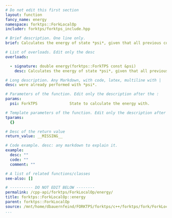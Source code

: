 ```yaml
---
# Do not edit this first section
layout: function
fancy_name: energy
namespace: forktps::ForkLocalOp
includer: forktps/forktps_include.hpp

# Brief description. One line only.
brief: Calculates the energy of state *psi*, given that all previous contractions

# List of overloads. Edit only the desc
overloads:

  - signature: double energy(forktps::ForkTPS const &psi)
    desc: Calculates the energy of state *psi*, given that all previous contractions

# Long description. Any Markdown, with code, latex, multiline with |
desc: were already performed with *psi*.

# Parameters of the function. Edit only the description after the :
params:
  psi: ForkTPS              State to calculate the energy with.

# Template parameters of the function. Edit only the description after the :
tparams:
  {}

# Desc of the return value
return_value: __MISSING__

# Code example. desc: any markdown to explain it.
example:
  desc: ""
  code: ""
  comment: ""

# A list of related functions/classes
see-also: []

# ---------- DO NOT EDIT BELOW --------
permalink: /cpp-api/forktps/ForkLocalOp/energy/
title: forktps::ForkLocalOp::energy
parent: forktps::ForkLocalOp
source: /mnt/home/dbauernfeind/FORKTPS/forktps/c++/forktps/fork/ForkLocalOp.hpp
...
```


